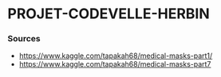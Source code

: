 # PROJET-CODEVELLE-HERBIN

### Sources
- https://www.kaggle.com/tapakah68/medical-masks-part1/
- https://www.kaggle.com/tapakah68/medical-masks-part7
